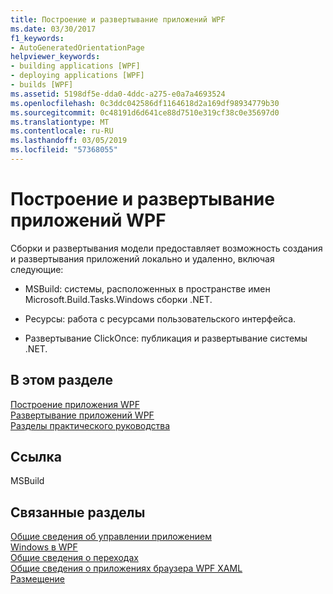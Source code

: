 ```yaml
---
title: Построение и развертывание приложений WPF
ms.date: 03/30/2017
f1_keywords:
- AutoGeneratedOrientationPage
helpviewer_keywords:
- building applications [WPF]
- deploying applications [WPF]
- builds [WPF]
ms.assetid: 5198df5e-dda0-4ddc-a275-e0a7a4693524
ms.openlocfilehash: 0c3ddc042586df1164618d2a169df98934779b30
ms.sourcegitcommit: 0c48191d6d641ce88d7510e319cf38c0e35697d0
ms.translationtype: MT
ms.contentlocale: ru-RU
ms.lasthandoff: 03/05/2019
ms.locfileid: "57368055"
---
```

# <a name="building-and-deploying-wpf-applications"></a>Построение и развертывание приложений WPF
Сборки и развертывания модели предоставляет возможность создания и развертывания приложений локально и удаленно, включая следующие:  
  
-   MSBuild: системы, расположенных в пространстве имен Microsoft.Build.Tasks.Windows сборки .NET.  
  
-   Ресурсы: работа с ресурсами пользовательского интерфейса.  
  
-   Развертывание ClickOnce: публикация и развертывание системы .NET.  
  
## <a name="in-this-section"></a>В этом разделе  
 [Построение приложения WPF](building-a-wpf-application-wpf.md)  
 [Развертывание приложений WPF](deploying-a-wpf-application-wpf.md)  
 [Разделы практического руководства](build-and-deploy-how-to-topics.md)  
  
## <a name="reference"></a>Ссылка  
 MSBuild  
  
## <a name="related-sections"></a>Связанные разделы  
 [Общие сведения об управлении приложением](application-management-overview.md)  
  [Windows в WPF](windows-in-wpf-applications.md)  
  [Общие сведения о переходах](navigation-overview.md)  
  [Общие сведения о приложениях браузера WPF XAML](wpf-xaml-browser-applications-overview.md)  
  [Размещение](hosting-wpf-applications.md)
